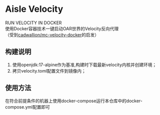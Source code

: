 # Aisle Velocity
RUN VELOCITY IN DOCKER  
使用Docker容器技术一键启动OAR世界的Velocity反向代理  
（受到[cadwallion/mc-velocity-docker](https://github.com/cadwallion/mc-velocity-docker)的启发）  
## 构建说明
1. 使用openjdk:17-alpine作为基准,构建时下载最新velocity内核并创建环境；
2. 拷贝velocity.toml配置文件到镜像内；
## 使用方法
在符合前提条件的机器上使用docker-compose运行本仓库中的docker-compose.yml配置即可  
